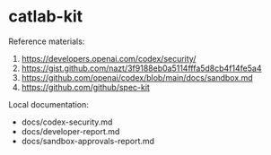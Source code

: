 # catlab-kit

Reference materials:
1) https://developers.openai.com/codex/security/
2) https://gist.github.com/nazt/3f9188eb0a5114fffa5d8cb4f14fe5a4
3) https://github.com/openai/codex/blob/main/docs/sandbox.md
4) https://github.com/github/spec-kit

Local documentation:
- docs/codex-security.md
- docs/developer-report.md
- docs/sandbox-approvals-report.md
